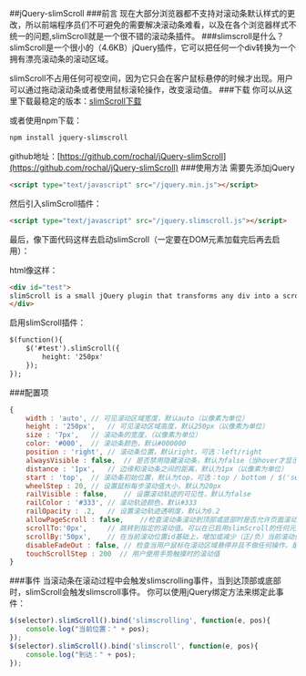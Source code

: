 ##jQuery-slimScroll
###前言
现在大部分浏览器都不支持对滚动条默认样式的更改，所以前端程序员们不可避免的需要解决滚动条难看，以及在各个浏览器样式不统一的问题,slimScroll就是一个很不错的滚动条插件。
###slimscroll是什么？
slimScroll是一个很小的（4.6KB）jQuery插件，它可以把任何一个div转换为一个拥有漂亮滚动条的滚动区域。

slimScroll不占用任何可视空间，因为它只会在客户鼠标悬停的时候才出现。用户可以通过拖动滚动条或者使用鼠标滚轮操作，改变滚动值。
###下载
你可以从这里下载最稳定的版本：[slimScroll下载](https://github.com/rochal/jQuery-slimScroll/releases)

或者使用npm下载：

```sh
npm install jquery-slimscroll
```

github地址：[https://github.com/rochal/jQuery-slimScroll](https://github.com/rochal/jQuery-slimScroll)
###使用方法
需要先添加jQuery

```html
<script type="text/javascript" src="/jquery.min.js"></script>
```

然后引入slimScroll插件：

```html
<script type="text/javascript" src="/jquery.slimscroll.js"></script>
```

最后，像下面代码这样去启动slimScroll（一定要在DOM元素加载完后再去启用）：

html像这样：

```html
<div id="test">
slimScroll is a small jQuery plugin that transforms any div into a scrollable area with a nice scrollbar - similar to the one Facebook and Google started using in their products recently. slimScroll doesn't occupy any visual space as it only appears on a user initiated mouse-over. User can drag the scrollbar or use mouse-wheel to change the scroll value.
</div>
```

启用slimScroll插件：

```html
$(function(){
    $('#test').slimScroll({
        height: '250px'
    });
});
```

###配置项

```js
{
    width : 'auto', // 可见滚动区域宽度，默认auto（以像素为单位）
    height : '250px',   // 可见滚动区域高度，默认250px（以像素为单位）
    size : '7px',   // 滚动条的宽度，（以像素为单位）
    color: '#000',  // 滚动条颜色，默认#000000
    position : 'right', // 滚动条位置，默认right，可选：left/right
    alwaysVisible : false,  // 是否禁用隐藏滚动条，默认为false（当hover才显示滚动条）
    distance : '1px',   // 边缘和滚动条之间的距离，默认为1px（以像素为单位）
    start : 'top',  // 滚动条初始位置，默认为top，可选：top / bottom / $('selector')[滚动区域内容元素位置]
    wheelStep : 20, // 设置鼠标每步滚动值大小，默认为20px
    railVisible : false,    // 设置滚动轨迹的可见性，默认为false
    railColor : '#333', // 滚动轨迹颜色，默认#333
    railOpacity : .2,   // 设置滚动轨迹透明度，默认为0.2
    allowPageScroll : false,    //检查滚动条滚动到顶部或底部时是否允许页面滚动,默认false
	scrollTo:'0px',		// 跳转到指定的滚动值。可以在已启用slimScroll的任何元素上手动调用,将其滚动到指定位置（调用方式：$(element).slimScroll({ scrollTo: '50px' });）
	scrollBy:'50px',	// 在当前滚动位置id基础上，增加或减少（正/负）当前滚动值。可以在已启用slimScroll的任何元素上手动调用,将其滚动到指定位置（调用方式：$(element).slimScroll({ scrollBy: '50px' });）
	disableFadeOut : false, // 检查当用户鼠标在滚动区域悬停并且不做任何操作，是否应该隐藏滚动条，alwaysVisible为true时该参数无效，默认false
	touchScrollStep : 200  // 用户使用手势触摸时的滚动值
}
```
###事件
当滚动条在滚动过程中会触发slimscrolling事件，当到达顶部或底部时，slimScroll会触发slimscroll事件。 你可以使用jQuery绑定方法来绑定此事件：

```js
$(selector).slimScroll().bind('slimscrolling', function(e, pos){
    console.log("当前位置：" + pos);
});
$(selector).slimScroll().bind('slimscroll', function(e, pos){
    console.log("到达：" + pos);
});
```



